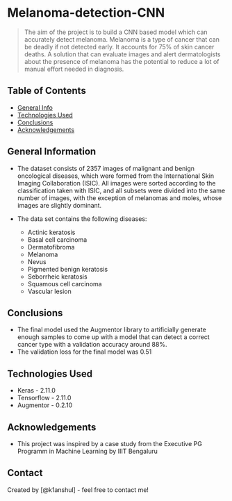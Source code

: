 # Melanoma-detection-CNN
> The aim of the project is to build a CNN based model which can accurately detect melanoma. Melanoma is a type of cancer that can be deadly if not detected early. It accounts for 75% of skin cancer deaths. A solution that can evaluate images and alert dermatologists about the presence of melanoma has the potential to reduce a lot of manual effort needed in diagnosis.


## Table of Contents
* [General Info](#general-information)
* [Technologies Used](#technologies-used)
* [Conclusions](#conclusions)
* [Acknowledgements](#acknowledgements)

## General Information
- The dataset consists of 2357 images of malignant and benign oncological diseases, which were formed from the International Skin Imaging Collaboration (ISIC). All images were sorted according to the classification taken with ISIC, and all subsets were divided into the same number of images, with the exception of melanomas and moles, whose images are slightly dominant.

- The data set contains the following diseases:
  - Actinic keratosis
  - Basal cell carcinoma
  - Dermatofibroma
  - Melanoma
  - Nevus
  - Pigmented benign keratosis
  - Seborrheic keratosis
  - Squamous cell carcinoma
  - Vascular lesion

## Conclusions
- The final model used the Augmentor library to artificially generate enough samples to come up with a model that can detect a correct cancer type with a validation accuracy around 88%. 
- The validation loss for the final model was 0.51

## Technologies Used
- Keras - 2.11.0
- Tensorflow - 2.11.0
- Augmentor - 0.2.10

## Acknowledgements
- This project was inspired by a case study from the Executive PG Programm in Machine Learning by IIIT Bengaluru


## Contact
Created by [@k1anshul] - feel free to contact me!
